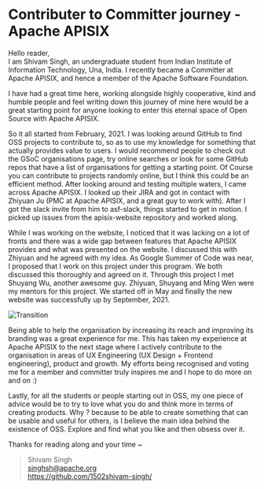 # Contributer to Committer journey - Apache APISIX

Hello reader,  
I am Shivam Singh, an undergraduate student from Indian Institute of Information Technology, Una, India. I recently became a Committer at Apache APISIX, and hence a member of the Apache Software Foundation.

I have had a great time here, working alongside highly cooperative, kind and humble people and feel writing down this journey of mine here would be a great starting point for anyone looking to enter this eternal space of Open Source with Apache APISIX.

So it all started from February, 2021. I was looking around GitHub to find OSS projects to contribute to, so as to use my knowledge for something that actually provides value to users. I would recommend people to check out the GSoC organisations page, try online searches or look for some GitHub repos that have a list of organisations for getting a starting point. Of Course you can contribute to projects randomly online, but I think this could be an efficient method. After looking around and testing multiple waters, I came across Apache APISIX. I looked up their JIRA and got in contact with Zhiyuan Ju (PMC at Apache APISIX, and a great guy to work with). After I got the slack invite from him to asf-slack, things started to get in motion. I picked up issues from the apisix-website repository and worked along. 

While I was working on the website, I noticed that it was lacking on a lot of fronts and there was a wide gap between features that Apache APISIX provides and what was presented on the website. I discussed this with Zhiyuan and he agreed with my idea. As Google Summer of Code was near, I proposed that I work on this project under this program. We both discussed this thoroughly and agreed on it. Through this project I met Shuyang Wu, another awesome guy. Zhiyuan, Shuyang and Ming Wen were my mentors for this project. We started off in May and finally the new website was successfully up by September, 2021.
 
![Transition](https://user-images.githubusercontent.com/57267960/143097989-bfbdfdb3-13c6-4c85-82cf-07fb54318caf.png)

Being able to help the organisation by increasing its reach and improving its branding was a great experience for me. This has taken my experience at Apache APISIX to the next stage where I actively contribute to the organisation in areas of UX Engineering (UX Design + Frontend engineering), product and growth. My efforts being recognised and voting me for a member and committer truly inspires me and I hope to do more on and on :)

Lastly, for all the students or people starting out in OSS, my one piece of advice would be to try to love what you do and think more in terms of creating products. Why ? because to be able to create something that can be usable and useful for others, is I believe the main idea behind the existence of OSS. Explore and find what you like and then obsess over it.
  
Thanks for reading along and your time ~  
> Shivam Singh  
> <singhsh@apache.org>  
> <https://github.com/1502shivam-singh/>
